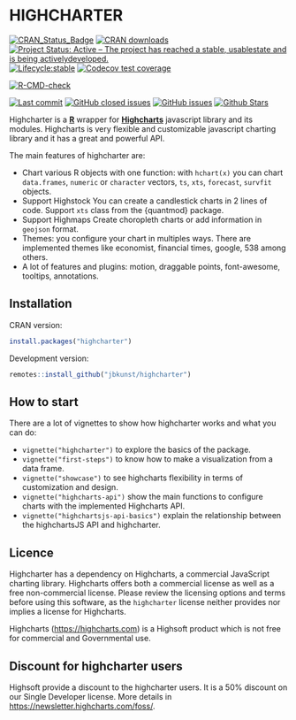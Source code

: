 # HIGHCHARTER

[![CRAN_Status_Badge](https://www.r-pkg.org/badges/version/highcharter?color=brightgreen)](https://cran.r-project.org/package=highcharter)
[![CRAN downloads](https://cranlogs.r-pkg.org/badges/highcharter?color=brightgreen)](https://www.r-pkg.org/pkg/highcharter)
[![Project Status: Active – The project has reached a stable, usablestate and is being activelydeveloped.](https://www.repostatus.org/badges/latest/active.svg)](https://www.repostatus.org/#active)
[![Lifecycle:stable](https://img.shields.io/badge/lifecycle-stable-brightgreen.svg)](https://lifecycle.r-lib.org/articles/stages.html)
[![Codecov test coverage](https://codecov.io/gh/jbkunst/highcharter/branch/master/graph/badge.svg)](https://app.codecov.io/gh/jbkunst/highcharter?branch=master)

[![R-CMD-check](https://github.com/jbkunst/highcharter/actions/workflows/R-CMD-check.yaml/badge.svg)](https://github.com/jbkunst/highcharter/actions/workflows/R-CMD-check.yaml)

[![Last commit](https://img.shields.io/github/last-commit/jbkunst/highcharter.svg?logo=github&color=brightgreen)](https://github.com/jbkunst/highcharter/issues)
[![GitHub closed issues](https://img.shields.io/github/issues-raw/jbkunst/highcharter.svg?logo=github&color=brightgreen)](https://github.com/jbkunst/highcharter/issues)
[![GitHub issues](https://img.shields.io/github/issues-closed-raw/jbkunst/highcharter.svg?logo=github&color=brightgreen)](https://github.com/jbkunst/highcharter/issues)
[![Github Stars](https://img.shields.io/github/stars/jbkunst/highcharter.svg?logo=github&color=brightgreen)](https://github.com/jbkunst/highcharter)

Highcharter is a **[R](https://cran.r-project.org/)** wrapper for 
**[Highcharts](https://www.highcharts.com/)**  javascript library and its modules.
Highcharts is very flexible and customizable javascript charting library and 
it has a great and powerful API.

The main features of highcharter are:

* Chart various R objects with one function: with `hchart(x)` you can 
chart `data.frames`, `numeric` or `character` vectors, `ts`,
 `xts`, `forecast`, `survfit`  objects.
* Support Highstock You can create a candlestick charts in 2 lines 
of code. Support `xts` class from the {quantmod} package.
* Support Highmaps Create choropleth charts or add 
information in `geojson` format.
* Themes: you configure your chart in multiples ways. There are
 implemented themes like economist, financial times, google, 538 among 
 others.
* A lot of features and plugins: motion, draggable points, font-awesome,
tooltips, annotations.

## Installation

CRAN version:

```r
install.packages("highcharter")
```

Development version:

```r
remotes::install_github("jbkunst/highcharter")
```

## How to start

There are a lot of vignettes to show how highcharter works and what you 
can do:

- `vignette("highcharter")` to explore the basics of the package. 
- `vignette("first-steps")` to know how to make a visualization from a data frame. 
- `vignette("showcase")` to see highcharts flexibility in terms of 
customization and design.
- `vignette("highcharts-api")` show the main functions to configure charts with
the implemented Highcharts API.
- `vignette("highchartsjs-api-basics")` explain the relationship between the
highchartsJS API and highcharter.


## Licence 

Highcharter has a dependency on Highcharts, a commercial JavaScript charting library. Highcharts offers both a commercial license as well as a free non-commercial license. Please review the licensing options and terms before using this software, as the `highcharter` license neither provides nor implies a license for Highcharts.

Highcharts (https://highcharts.com) is a Highsoft product which is not free for commercial and Governmental use.

## Discount for highcharter users

Highsoft provide a discount to the highcharter users. It is a 50% discount on our Single Developer license. More details in https://newsletter.highcharts.com/foss/.
